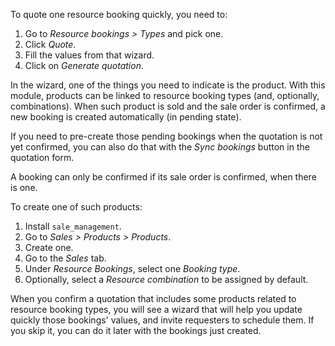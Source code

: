 To quote one resource booking quickly, you need to:

1.  Go to *Resource bookings \> Types* and pick one.
2.  Click *Quote*.
3.  Fill the values from that wizard.
4.  Click on *Generate quotation*.

In the wizard, one of the things you need to indicate is the product.
With this module, products can be linked to resource booking types (and,
optionally, combinations). When such product is sold and the sale order
is confirmed, a new booking is created automatically (in pending state).

If you need to pre-create those pending bookings when the quotation is
not yet confirmed, you can also do that with the *Sync bookings* button
in the quotation form.

A booking can only be confirmed if its sale order is confirmed, when
there is one.

To create one of such products:

1.  Install `sale_management`.
2.  Go to *Sales \> Products \> Products*.
3.  Create one.
4.  Go to the *Sales* tab.
5.  Under *Resource Bookings*, select one *Booking type*.
6.  Optionally, select a *Resource combination* to be assigned by
    default.

When you confirm a quotation that includes some products related to
resource booking types, you will see a wizard that will help you update
quickly those bookings' values, and invite requesters to schedule them.
If you skip it, you can do it later with the bookings just created.
